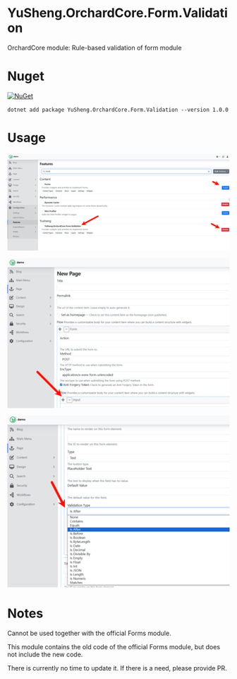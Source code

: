 # YuSheng.OrchardCore.Form.Validation
OrchardCore module: Rule-based validation of form module

# Nuget

[![NuGet](https://img.shields.io/nuget/v/YuSheng.OrchardCore.Form.Validation.svg)](https://www.nuget.org/packages/YuSheng.OrchardCore.Form.Validation)

```
dotnet add package YuSheng.OrchardCore.Form.Validation --version 1.0.0

```

# Usage

![](./imgs/20240111165034.png)

![](./imgs/20240111164716.png)

![](./imgs/20240111164729.png)

# Notes

Cannot be used together with the official Forms module. 

This module contains the old code of the official Forms module, but does not include the new code. 

There is currently no time to update it. If there is a need, please provide PR.
